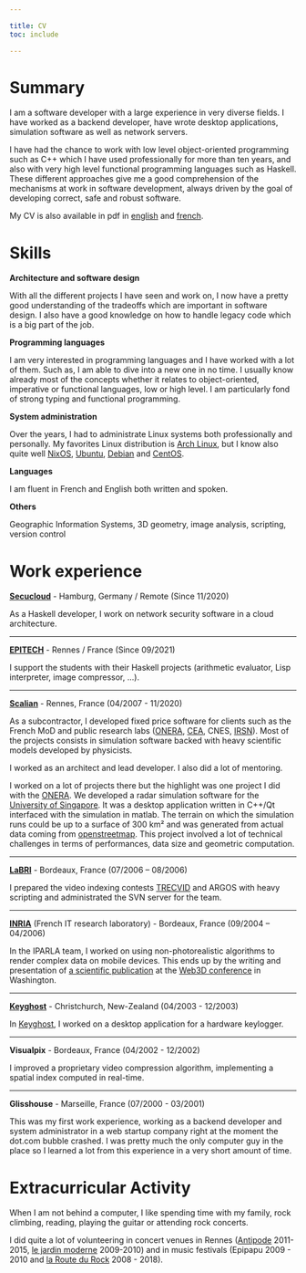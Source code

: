 ```yaml
---

title: CV
toc: include

---
```


# Summary

I am a software developer with a large experience in very diverse fields.  I
have worked as a backend developer, have wrote desktop applications, simulation
software as well as network servers.

I have had the chance to work with low level object-oriented programming such
as C++ which I have used professionally for more than ten years, and also with
very high level functional programming languages such as Haskell. These
different approaches give me a good comprehension of the mechanisms at work in
software development, always driven by the goal of developing correct, safe and
robust software.

My CV is also available in pdf in
[english](https://github.com/jecaro/cv/raw/master/resume-en/jeancharles.quillet-en.pdf)
and
[french](https://github.com/jecaro/cv/raw/master/resume-fr/jeancharles.quillet-fr.pdf).

# Skills

**Architecture and software design**

With all the different projects I have seen and work on, I now have a pretty
good understanding of the tradeoffs which are important in software design.  I
also have a good knowledge on how to handle legacy code which is a big part of
the job.

**Programming languages**

I am very interested in programming languages and I have worked with a lot of
them. Such as, I am able to dive into a new one in no time. I usually know
already most of the concepts whether it relates to object-oriented, imperative
or functional languages, low or high level. I am particularly fond of strong
typing and functional programming.

**System administration**

Over the years, I had to administrate Linux systems both professionally and
personally. My favorites Linux distribution is [Arch
Linux](https://archlinux.org/), but I know also quite well
[NixOS](https://nixos.org/), [Ubuntu](https://ubuntu.com/),
[Debian](https://www.debian.org/) and [CentOS](https://www.centos.org/).

**Languages**

I am fluent in French and English both written and spoken.

**Others**

Geographic Information Systems, 3D geometry, image analysis, scripting, version
control

# Work experience

**[Secucloud](https://www.secucloud.com/)** - Hamburg, Germany / Remote (Since
11/2020)

As a Haskell developer, I work on network security software in a cloud
architecture.

---

**[EPITECH](https://www.epitech.eu/)** - Rennes / France (Since 09/2021)

I support the students with their Haskell projects (arithmetic evaluator, Lisp
interpreter, image compressor, ...).

---

**[Scalian](https://www.scalian.com/)** - Rennes, France (04/2007 - 11/2020)

As a subcontractor, I developed fixed price software for clients such as the
French MoD and public research labs ([ONERA](https://www.onera.fr/),
[CEA](https://www.cea.fr/), CNES, [IRSN](https://www.irsn.fr/)). Most of the
projects consists in simulation software backed with heavy scientific models
developed by physicists.

I worked as an architect and lead developer. I also did a lot of mentoring.

I worked on a lot of projects there but the highlight was one project I did
with the [ONERA]. We developed a radar simulation software for the [University
of Singapore](https://www.nus.edu.sg/). It was a desktop application written in
C++/Qt interfaced with the simulation in matlab. The terrain on which the
simulation runs could be up to a surface of 300 km² and was generated from
actual data coming from [openstreetmap](https://www.openstreetmap.org/). This
project involved a lot of technical challenges in terms of performances, data
size and geometric computation.

---

**[LaBRI](https://www.labri.fr/)** - Bordeaux, France (07/2006 – 08/2006)

I prepared the video indexing contests [TRECVID](https://trecvid.nist.gov/) and
ARGOS with heavy scripting and administrated the SVN server for the team.

---

**[INRIA](https://inria.fr/en)** (French IT research laboratory) - Bordeaux,
  France (09/2004 – 04/2006)

In the IPARLA team, I worked on using non-photorealistic algorithms to render
complex data on mobile devices. This ends up by the writing and presentation of
[a scientific publication](https://dl.acm.org/doi/10.1145/1122591.1122595) at
the [Web3D conference](https://www.web3d.org/conferences) in Washington.

---

**[Keyghost]** - Christchurch, New-Zealand
  (04/2003 - 12/2003)

In [Keyghost], I worked on a desktop application for a hardware keylogger.

---

**Visualpix** - Bordeaux, France (04/2002 - 12/2002)

I improved a proprietary video compression algorithm, implementing a spatial
index computed in real-time.

---

**Glisshouse** - Marseille, France (07/2000 - 03/2001)

This was my first work experience, working as a backend developer and system
administrator in a web startup company right at the moment the dot.com bubble
crashed. I was pretty much the only computer guy in the place so I learned a
lot from this experience in a very short amount of time.

# Extracurricular Activity

When I am not behind a computer, I like spending time with my family, rock
climbing, reading, playing the guitar or attending rock concerts.

I did quite a lot of volunteering in concert venues in Rennes
([Antipode](https://antipode-mjc.com/) 2011-2015, [le jardin
moderne](http://www.jardinmoderne.org/) 2009-2010) and in music festivals
(Epipapu 2009 - 2010 and [la Route du Rock](https://www.laroutedurock.com/)
2008 - 2018).

[Keyghost]: https://www.keyghost.com/
[ONERA]: https://www.onera.fr/
